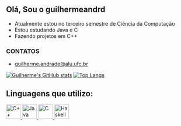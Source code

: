 ## Olá, Sou o guilhermeandrd

- Atualmente estou no terceiro semestre de Ciência da Computação
- Estou estudando Java e C
- Fazendo projetos em C++

### CONTATOS 
- guilherme.andrade@alu.ufc.br

[![Guilherme's GitHub stats](https://github-readme-stats.vercel.app/api?username=guilhermeandrd&show_icons=true&theme=dracula&hide_rank=true)](https://github.com/guilhermeandrd/github-readme-stats) [![Top Langs](https://github-readme-stats.vercel.app/api/top-langs/?username=guilhermeandrd&layout=donut&theme=dracula)](https://github.com/guilhermeandrd/github-readme-stats)

## Linguagens que utilizo:

<p align="left">
  <a href="https://isocpp.org/" target="_blank" rel="noreferrer">
    <img src="https://cdn.jsdelivr.net/gh/devicons/devicon@latest/icons/cplusplus/cplusplus-original.svg" width="40" height="40" alt="C++"/>
  </a>
  <a href="https://www.java.com" target="_blank" rel="noreferrer">
    <img src="https://cdn.jsdelivr.net/gh/devicons/devicon@latest/icons/java/java-original.svg" width="40" height="40" alt="Java"/>
  </a>
  <a href="https://www.iso.org/standard/74528.html" target="_blank" rel="noreferrer">
    <img src="https://cdn.jsdelivr.net/gh/devicons/devicon@latest/icons/c/c-original.svg" width="40" height="40" alt="C"/>
  </a>
  <a href="https://www.haskell.org/" target="_blank" rel="noreferrer">
    <img src="https://cdn.jsdelivr.net/gh/devicons/devicon@latest/icons/haskell/haskell-original.svg" width="40" height="40" alt="Haskell"/>
  </a>
</p>

